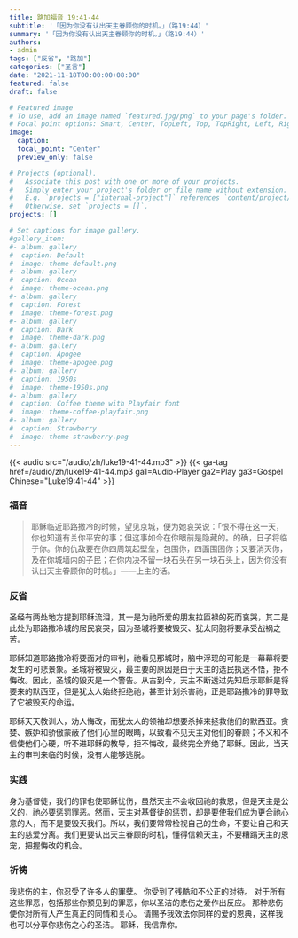 ```yaml
---
title: 路加福音 19:41-44
subtitle: '「因为你没有认出天主眷顾你的时机。」（路19:44）'
summary: '「因为你没有认出天主眷顾你的时机。」（路19:44）'
authors:
- admin
tags: ["反省", "路加"]
categories: ["圣言"]
date: "2021-11-18T00:00:00+08:00"
featured: false
draft: false

# Featured image
# To use, add an image named `featured.jpg/png` to your page's folder.
# Focal point options: Smart, Center, TopLeft, Top, TopRight, Left, Right, BottomLeft, Bottom, BottomRight
image:
  caption:
  focal_point: "Center"
  preview_only: false

# Projects (optional).
#   Associate this post with one or more of your projects.
#   Simply enter your project's folder or file name without extension.
#   E.g. `projects = ["internal-project"]` references `content/project/deep-learning/index.md`.
#   Otherwise, set `projects = []`.
projects: []

# Set captions for image gallery.
#gallery_item:
#- album: gallery
#  caption: Default
#  image: theme-default.png
#- album: gallery
#  caption: Ocean
#  image: theme-ocean.png
#- album: gallery
#  caption: Forest
#  image: theme-forest.png
#- album: gallery
#  caption: Dark
#  image: theme-dark.png
#- album: gallery
#  caption: Apogee
#  image: theme-apogee.png
#- album: gallery
#  caption: 1950s
#  image: theme-1950s.png
#- album: gallery
#  caption: Coffee theme with Playfair font
#  image: theme-coffee-playfair.png
#- album: gallery
#  caption: Strawberry
#  image: theme-strawberry.png
---
```


{{< audio src="/audio/zh/luke19-41-44.mp3" >}}
{{< ga-tag href=/audio/zh/luke19-41-44.mp3 ga1=Audio-Player ga2=Play ga3=Gospel Chinese="Luke19:41-44" >}}

### 福音
> 耶稣临近耶路撒冷的时候，望见京城，便为她哀哭说：「恨不得在这一天，你也知道有关你平安的事；但这事如今在你眼前是隐藏的。的确，日子将临于你。你的仇敌要在你四周筑起壁垒，包围你，四面围困你；又要消灭你，及在你城墙内的子民；在你内决不留一块石头在另一块石头上，因为你没有认出天主眷顾你的时机。」——上主的话。

### 反省
圣经有两处地方提到耶稣流泪，其一是为祂所爱的朋友拉匝禄的死而哀哭，其二是此处为耶路撒冷城的居民哀哭，因为圣城将要被毁灭、犹太同胞将要承受战祸之苦。

耶稣知道耶路撒冷将要面对的审判，祂看见那城时，脑中浮现的可能是一幕幕将要发生的可悲景象。圣城将被毁灭，最主要的原因是由于天主的选民执迷不悟，拒不悔改。因此，圣城的毁灭是一个警告。从古到今，天主不断透过先知启示耶稣是将要来的默西亚，但是犹太人始终拒绝祂，甚至计划杀害祂，正是耶路撒冷的罪导致了它被毁灭的命运。

耶稣天天教训人，劝人悔改，而犹太人的领袖却想要杀掉来拯救他们的默西亚。贪婪、嫉妒和骄傲蒙蔽了他们心里的眼睛，以致看不见天主对他们的眷顾；不义和不信使他们心硬，听不进耶稣的教导，拒不悔改，最终完全弃绝了耶稣。因此，当天主的审判来临的时候，没有人能够逃脱。

### 实践
身为基督徒，我们的罪也使耶稣忧伤，虽然天主不会收回祂的救恩，但是天主是公义的，祂必要惩罚罪恶。然而，天主对基督徒的惩罚，却是要使我们成为更合祂心意的人，而不是要毁灭我们。所以，我们要常常检视自己的生命，不要让自己和天主的慈爱分离。我们更要认出天主眷顾的时机，懂得信赖天主，不要糟蹋天主的恩宠，把握悔改的机会。

### 祈祷
我悲伤的主，你忍受了许多人的罪孽。 你受到了残酷和不公正的对待。 对于所有这些罪恶，包括那些你预见到的罪恶，你以圣洁的悲伤之爱作出反应。 那种悲伤使你对所有人产生真正的同情和关心。 请赐予我效法你同样的爱的恩典，这样我也可以分享你悲伤之心的圣洁。 耶稣，我信靠你。
